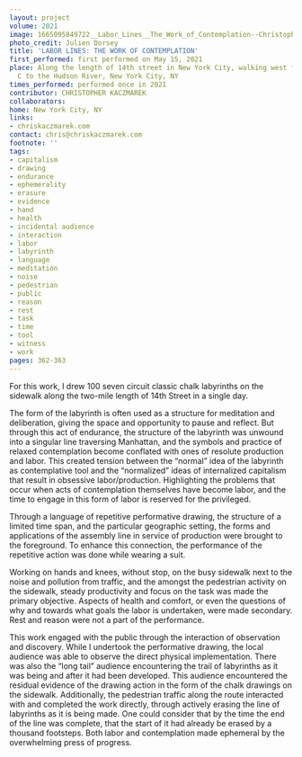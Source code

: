 ```yaml
---
layout: project
volume: 2021
image: 1665095849722__Labor_Lines__The_Work_of_Contemplation--Christopher_Kaczmarek.png
photo_credit: Julien Dorsey
title: 'LABOR LINES: THE WORK OF CONTEMPLATION'
first_performed: first performed on May 15, 2021
place: Along the length of 14th street in New York City, walking west from Avenue
  C to the Hudson River, New York City, NY
times_performed: performed once in 2021
contributor: CHRISTOPHER KACZMAREK
collaborators:
home: New York City, NY
links:
- chriskaczmarek.com
contact: chris@chriskaczmarek.com
footnote: ''
tags:
- capitalism
- drawing
- endurance
- ephemerality
- erasure
- evidence
- hand
- health
- incidental audience
- interaction
- labor
- labyrinth
- language
- meditation
- noise
- pedestrian
- public
- reason
- rest
- task
- time
- tool
- witness
- work
pages: 362-363
---
```


For this work, I drew 100 seven circuit classic chalk labyrinths on the sidewalk along the two-mile length of 14th Street in a single day. 

The form of the labyrinth is often used as a structure for meditation and deliberation, giving the space and opportunity to pause and reflect. But through this act of endurance, the structure of the labyrinth was unwound into a singular line traversing Manhattan, and the symbols and practice of relaxed contemplation become conflated with ones of resolute production and labor. This created tension between the “normal” idea of the labyrinth as contemplative tool and the “normalized” ideas of internalized capitalism that result in obsessive labor/production. Highlighting the problems that occur when acts of contemplation themselves have become labor, and the time to engage in this form of labor is reserved for the privileged.

Through a language of repetitive performative drawing, the structure of a limited time span, and the particular geographic setting, the forms and applications of the assembly line in service of production were brought to the foreground. To enhance this connection, the performance of the repetitive action was done while wearing a suit. 

Working on hands and knees, without stop, on the busy sidewalk next to the noise and pollution from traffic, and the amongst the pedestrian activity on the sidewalk, steady productivity and focus on the task was made the primary objective. Aspects of health and comfort, or even the questions of why and towards what goals the labor is undertaken, were made secondary. Rest and reason were not a part of the performance. 

This work engaged with the public through the interaction of observation and discovery. While I undertook the performative drawing, the local audience was able to observe the direct physical implementation. There was also the “long tail” audience encountering the trail of labyrinths as it was being and after it had been developed. This audience encountered the residual evidence of the drawing action in the form of the chalk drawings on the sidewalk. Additionally, the pedestrian traffic along the route interacted with and completed the work directly, through actively erasing the line of labyrinths as it is being made. One could consider that by the time the end of the line was complete, that the start of it had already be erased by a thousand footsteps. Both labor and contemplation made ephemeral by the overwhelming press of progress.